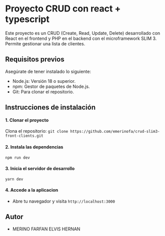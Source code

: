 # Proyecto CRUD con react + typescript

Este proyecto es un CRUD (Create, Read, Update, Delete) desarrollado con React en el frontend y PHP en el backend con el microframework SLIM 3. Permite gestionar una lista de clientes.

## Requisitos previos

Asegúrate de tener instalado lo siguiente:

- Node.js: Versión 18 o superior.
- npm: Gestor de paquetes de Node.js.
- Git: Para clonar el repositorio.

## Instrucciones de instalación
#### 1. Clonar el proyecto
Clona el repositorio:
`git clone https://github.com/emerinofa/crud-slim3-front-clients.git`
#### 2. Instala las dependencias
`npm run dev
`
#### 3. Inicia el servidor de desarrollo
`yarn dev`

#### 4. Accede a la aplicacion
- Abre tu navegador y visita `http://localhost:3000`

## Autor
- MERINO FARFAN ELVIS HERNAN

